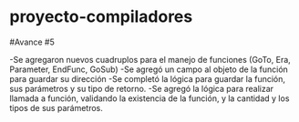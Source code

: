 # proyecto-compiladores

#Avance #5

-Se agregaron nuevos cuadruplos para el manejo de funciones (GoTo, Era, Parameter, EndFunc, GoSub)
-Se agregó un campo al objeto de la función para guardar su dirección
-Se completó la lógica para guardar la función, sus parámetros y su tipo de retorno.
-Se agregó la lógica para realizar llamada a función, validando la existencia de la función, y la cantidad y los tipos de sus parámetros.
